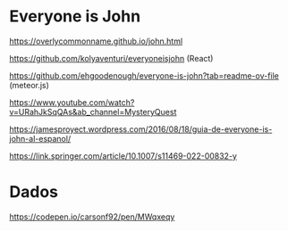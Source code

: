 

# Everyone is John

https://overlycommonname.github.io/john.html


https://github.com/kolyaventuri/everyoneisjohn (React)

https://github.com/ehgoodenough/everyone-is-john?tab=readme-ov-file (meteor.js)

https://www.youtube.com/watch?v=URahJkSqQAs&ab_channel=MysteryQuest

https://jamesproyect.wordpress.com/2016/08/18/guia-de-everyone-is-john-al-espanol/

https://link.springer.com/article/10.1007/s11469-022-00832-y



# Dados
https://codepen.io/carsonf92/pen/MWqxeqy



